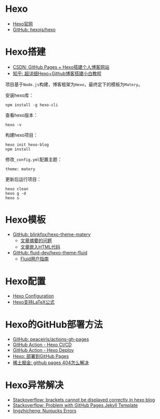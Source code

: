 # Hexo

- [Hexo官网](https://hexo.io/zh-cn/)
- [GitHub: hexojs/hexo](https://github.com/hexojs/hexo)

# Hexo搭建

- [CSDN: GitHub Pages + Hexo搭建个人博客网站](https://blog.csdn.net/yaorongke/article/details/119089190)
- [知乎: 超详细Hexo+Github博客搭建小白教程](https://zhuanlan.zhihu.com/p/35668237)

项目基于`Node.js`构建，博客框架为`Hexo`，最终定下的模板为`Matery`。

安装hexo库：
```shell
npm install -g hexo-cli
```

查看hexo版本：
```shell
hexo -v
```

构建hexo项目：
```shell
hexo init hexo-blog
npm install
```

修改`_config.yml`配置主题：
```shell
theme: matery
```

更新后运行项目：
```shell
hexo clean
hexo g -d
hexo s
```

# Hexo模板

- [GitHub: blinkfox/hexo-theme-matery](https://github.com/blinkfox/hexo-theme-matery)
    - [文章摘要的问题](https://github.com/blinkfox/hexo-theme-matery/issues/99)
    - [文章嵌入HTML代码](https://github.com/hexojs/hexo/issues/1692)
- [GitHub: fluid-dev/hexo-theme-fluid](https://github.com/fluid-dev/hexo-theme-fluid)
    - [Fluid用户指南](https://hexo.fluid-dev.com/docs/guide)

# Hexo配置

- [Hexo Configuration](https://hexo.io/zh-cn/docs/configuration.html)
- [Hexo支持LaTeX公式](https://blog.xiangfa.org/2020/09/let-hexo-support-latex-formulas/)

# Hexo的GitHub部署方法

- [GitHub: peaceiris/actions-gh-pages](https://github.com/peaceiris/actions-gh-pages)
- [GitHub Action - Hexo CI/CD](https://github.com/marketplace/actions/hexo-action)
- [GitHub Action - Hexo Deploy](https://github.com/marketplace/actions/hexo-deploy)
- [Hexo: 部署到GitHub Pages](https://hexo.io/docs/github-pages.html)
- [稀土掘金: github pages 404怎么解决](https://juejin.cn/s/github%20pages%20404%E6%80%8E%E4%B9%88%E8%A7%A3%E5%86%B3)

# Hexo异常解决

- [Stackoverflow: brackets cannot be displayed correctly in hexo blog](https://stackoverflow.com/questions/63476271/brackets-cannot-be-displayed-correctly-in-hexo-blog)
- [Stackoverflow: Problem with GitHub Pages Jekyll Template](https://stackoverflow.com/questions/75212400/problem-with-github-pages-jekyll-template)
- [lingzhicheng: Nunjucks Errors](https://www.lingzhicheng.cn/2021/08/26/NunjucksErrors/)

